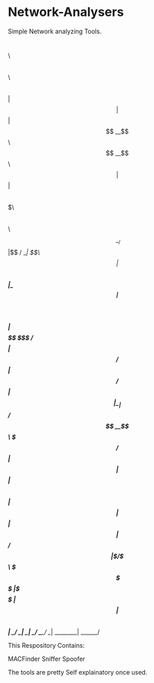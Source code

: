 # Network-Analysers
Simple Network analyzing Tools.


$$\    $$\                       $$\                                $$$$$$\   $$$$$$\  
$$ |   $$ |                      $$ |                              $$  __$$\ $$  __$$\ 
$$ |   $$ | $$$$$$\   $$$$$$$\ $$$$$$\    $$$$$$\   $$$$$$\        \__/  $$ |$$ /  \__|
\$$\  $$  |$$  __$$\ $$  _____|\_$$  _|  $$  __$$\ $$  __$$\        $$$$$$  |$$$$$$$\  
 \$$\$$  / $$$$$$$$ |$$ /        $$ |    $$ /  $$ |$$ |  \__|      $$  ____/ $$  __$$\ 
  \$$$  /  $$   ____|$$ |        $$ |$$\ $$ |  $$ |$$ |            $$ |      $$ /  $$ |
   \$  /   \$$$$$$$\ \$$$$$$$\   \$$$$  |\$$$$$$  |$$ |            $$$$$$$$\  $$$$$$  |
    \_/     \_______| \_______|   \____/  \______/ \__|            \________| \______/ 
                                                                                       
                                                                                                                                                   

This Respository Contains:

MACFinder
Sniffer
Spoofer

The tools are pretty Self explainatory once used.
